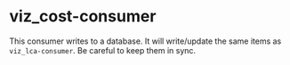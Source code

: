 # viz_cost-consumer

This consumer writes to a database. It will write/update the same items as `viz_lca-consumer`. Be careful to keep them in sync.